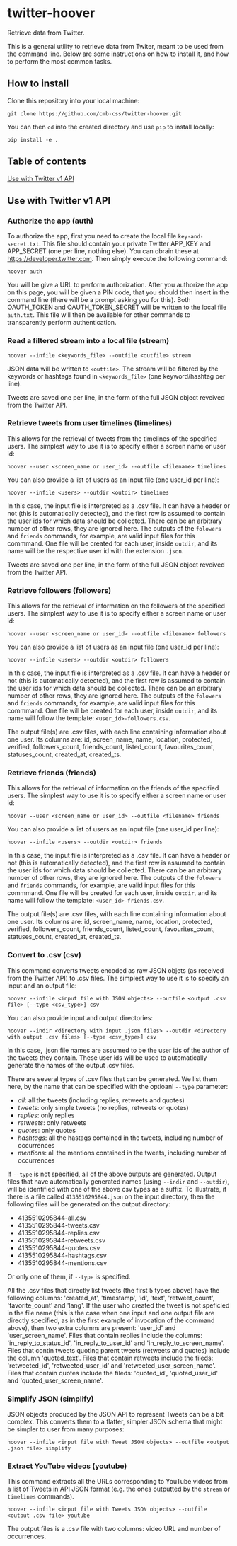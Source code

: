 # twitter-hoover
Retrieve data from Twitter.

This is a general utility to retrieve data from Twiter, meant to be used from the command line. Below are some instructions on how to install it, and how to perform the most common tasks.

## How to install

Clone this repository into your local machine:

`git clone https://github.com/cmb-css/twitter-hoover.git`

You can then `cd` into the created directory and use `pip` to install locally:

`pip install -e .`

## Table of contents

[Use with Twitter v1 API](#twitter_v1)

<a name="twitter_v1"/>

## Use with Twitter v1 API

### Authorize the app (auth)

To authorize the app, first you need to create the local file `key-and-secret.txt`. This file should contain your private Twitter APP_KEY and APP_SECRET (one per line, nothing else). You can obrain these at https://developer.twitter.com. Then simply execute the following command:

`hoover auth`

You will be give a URL to perform authorization. After you authorize the app on this page, you will be given a PIN code, that you should then insert in the command line (there will be a prompt asking you for this). Both OAUTH_TOKEN and OAUTH_TOKEN_SECRET will be written to the local file `auth.txt`. This file will then be available for other commands to transparently perform authentication.

### Read a filtered stream into a local file (stream)

`hoover --infile <keywords_file> --outfile <outfile> stream`

JSON data will be written to `<outfile>`. The stream will be filtered by the keywords or hashtags found in `<keywords_file>` (one keyword/hashtag per line).

Tweets are saved one per line, in the form of the full JSON object reveived from the Twitter API.

### Retrieve tweets from user timelines (timelines)

This allows for the retrieval of tweets from the timelines of the specified users. The simplest way to use it is to specify either a screen name or user id:

`hoover --user <screen_name or user_id> --outfile <filename> timelines`

You can also provide a list of users as an input file (one user_id per line):

`hoover --infile <users> --outdir <outdir> timelines`

In this case, the input file is interpreted as a .csv file. It can have a header or not (this is automatically detected), and the first row is assumed to contain the user ids for which data should be collected. There can be an arbitrary number of other rows, they are ignored here. The outputs of the `folowers` and `friends` commands, for example, are valid input files for this commmand. One file will be created for each user, inside `outdir`, and its name will be the respective user id with the extension `.json`.


Tweets are saved one per line, in the form of the full JSON object reveived from the Twitter API.

### Retrieve followers (followers)

This allows for the retrieval of information on the followers of the specified users. The simplest way to use it is to specify either a screen name or user id:

`hoover --user <screen_name or user_id> --outfile <filename> followers`

You can also provide a list of users as an input file (one user_id per line):

`hoover --infile <users> --outdir <outdir> followers`

In this case, the input file is interpreted as a .csv file. It can have a header or not (this is automatically detected), and the first row is assumed to contain the user ids for which data should be collected. There can be an arbitrary number of other rows, they are ignored here. The outputs of the `folowers` and `friends` commands, for example, are valid input files for this commmand. One file will be created for each user, inside `outdir`, and its name will follow the template: `<user_id>-followers.csv`.


The output file(s) are .csv files, with each line containing information about one user. Its columns are: id, screen_name, name, location, protected, verified, followers_count, friends_count, listed_count, favourites_count, statuses_count, created_at, created_ts.


### Retrieve friends (friends)

This allows for the retrieval of information on the friends of the specified users. The simplest way to use it is to specify either a screen name or user id:

`hoover --user <screen_name or user_id> --outfile <filename> friends`

You can also provide a list of users as an input file (one user_id per line):

`hoover --infile <users> --outdir <outdir> friends`

In this case, the input file is interpreted as a .csv file. It can have a header or not (this is automatically detected), and the first row is assumed to contain the user ids for which data should be collected. There can be an arbitrary number of other rows, they are ignored here. The outputs of the `folowers` and `friends` commands, for example, are valid input files for this commmand. One file will be created for each user, inside `outdir`, and its name will follow the template: `<user_id>-friends.csv`.


The output file(s) are .csv files, with each line containing information about one user. Its columns are: id, screen_name, name, location, protected, verified, followers_count, friends_count, listed_count, favourites_count, statuses_count, created_at, created_ts.

### Convert to .csv (csv)

This command converts tweets encoded as raw JSON objets (as received from the Twitter API) to .csv files. The simplest way to use it is to specify an input and an output file:

`hoover --infile <input file with JSON objects> --outfile <output .csv file> [--type <csv_type>] csv`

You can also provide input and output directories:

`hoover --indir <directory with input .json files> --outdir <directory with output .csv files> [--type <csv_type>] csv`

In this case, .json file names are assumed to be the user ids of the author of the tweets they contain. These user ids will be used to automatically generate the names of the output .csv files.

There are several types of .csv files that can be generated. We list them here, by the name that can be specified with the optioanl `--type` parameter:

* *all*: all the tweets (including replies, retweets and quotes)
* *tweets*: only simple tweets (no replies, retweets or quotes)
* *replies*: only replies
* *retweets*: only retweets
* *quotes*: only quotes
* *hashtags*:  all the hastags contained in the tweets, including number of occurrences
* *mentions*: all the mentions contained in the tweets, including number of occurrences

If `--type` is not specified, all of the above outputs are generated. Output files that have automatically generated names (using `--indir` and `--outdir`), will be identified with one of the above csv types as a suffix. To illustrate, if there is a file called `4135510295844.json` on the input directory, then  the following files will be generated on the output directory:

* 4135510295844-all.csv
* 4135510295844-tweets.csv
* 4135510295844-replies.csv
* 4135510295844-retweets.csv
* 4135510295844-quotes.csv
* 4135510295844-hashtags.csv
* 4135510295844-mentions.csv

Or only one of them, if `--type` is specified.

All the .csv files that directly list tweets (the first 5 types above) have the following columns: 'created_at', 'timestamp', 'id', 'text', 'retweet_count', 'favorite_count' and 'lang'. If the user who created the tweet is not speficied in the file name (this is the case when one input and one output file are directly specified, as in the first example of invocation of the command above), then two extra columns are present: 'user_id' and 'user_screen_name'. Files that contain replies include the columns: 'in_reply_to_status_id', 'in_reply_to_user_id' and 'in_reply_to_screen_name'. Files that contin tweets quoting parent tweets (retweets and quotes) include the column 'quoted_text'. Files  that contain retweets include the fileds: 'retweeted_id', 'retweeted_user_id' and 'retweeted_user_screen_name'. Files that contain quotes include the fileds: 'quoted_id', 'quoted_user_id' and 'quoted_user_screen_name'.

### Simplify JSON (simplify)

JSON objects produced by the JSON API to represent Tweets can be a bit complex. This converts them to a flatter, simpler JSON schema that might be simpler to user from many purposes:

`hoover --infile <input file with Tweet JSON objects> --outfile <output .json file> simplify`

### Extract YouTube videos (youtube)

This command extracts all the URLs corresponding to YouTube videos from a list of Tweets in API JSON format (e.g. the ones outputted by the `stream` or `timelines` commands).

`hoover --infile <input file with Tweets JSON objects> --outfile <output .csv file> youtube`


The output files is a .csv file with two columns: video URL and number of occurrences.
